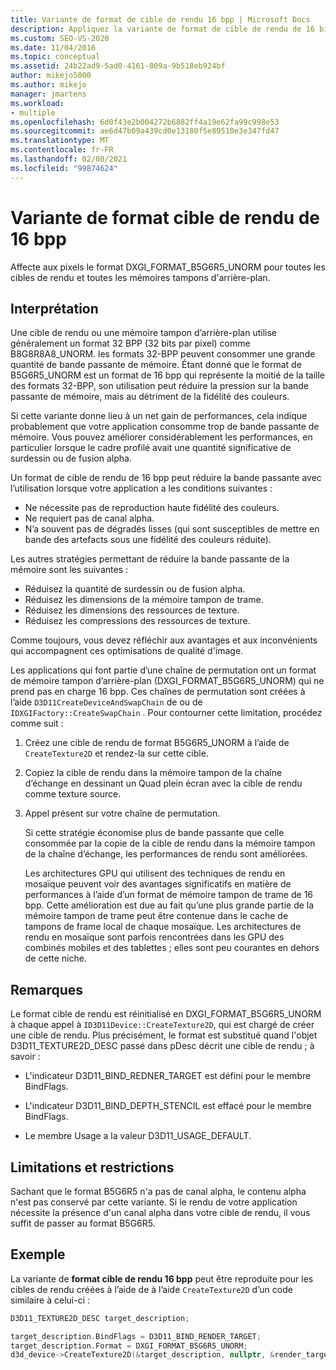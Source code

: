 ```yaml
---
title: Variante de format de cible de rendu 16 bpp | Microsoft Docs
description: Appliquez la variante de format de cible de rendu de 16 bits par pixel (BPP) en définissant le format de pixel sur DXGI_FORMAT_B5G6R5_UNORM pour toutes les cibles de rendu et les mémoires tampons d’arrière-plan.
ms.custom: SEO-VS-2020
ms.date: 11/04/2016
ms.topic: conceptual
ms.assetid: 24b22ad9-5ad0-4161-809a-9b518eb924bf
author: mikejo5000
ms.author: mikejo
manager: jmartens
ms.workload:
- multiple
ms.openlocfilehash: 6d0f43e2b004272b6882ff4a19e62fa99c998e53
ms.sourcegitcommit: ae6d47b09a439cd0e13180f5e89510e3e347fd47
ms.translationtype: MT
ms.contentlocale: fr-FR
ms.lasthandoff: 02/08/2021
ms.locfileid: "99874624"
---
```

# <a name="16-bpp-render-target-format-variant"></a>Variante de format cible de rendu de 16 bpp
Affecte aux pixels le format DXGI_FORMAT_B5G6R5_UNORM pour toutes les cibles de rendu et toutes les mémoires tampons d'arrière-plan.

## <a name="interpretation"></a>Interprétation
 Une cible de rendu ou une mémoire tampon d’arrière-plan utilise généralement un format 32 BPP (32 bits par pixel) comme B8G8R8A8_UNORM. les formats 32-BPP peuvent consommer une grande quantité de bande passante de mémoire. Étant donné que le format de B5G6R5_UNORM est un format de 16 bpp qui représente la moitié de la taille des formats 32-BPP, son utilisation peut réduire la pression sur la bande passante de mémoire, mais au détriment de la fidélité des couleurs.

 Si cette variante donne lieu à un net gain de performances, cela indique probablement que votre application consomme trop de bande passante de mémoire. Vous pouvez améliorer considérablement les performances, en particulier lorsque le cadre profilé avait une quantité significative de surdessin ou de fusion alpha.

Un format de cible de rendu de 16 bpp peut réduire la bande passante avec l’utilisation lorsque votre application a les conditions suivantes :
- Ne nécessite pas de reproduction haute fidélité des couleurs.
- Ne requiert pas de canal alpha.
- N’a souvent pas de dégradés lisses (qui sont susceptibles de mettre en bande des artefacts sous une fidélité des couleurs réduite).

Les autres stratégies permettant de réduire la bande passante de la mémoire sont les suivantes :
- Réduisez la quantité de surdessin ou de fusion alpha.
- Réduisez les dimensions de la mémoire tampon de trame.
- Réduisez les dimensions des ressources de texture.
- Réduisez les compressions des ressources de texture.

Comme toujours, vous devez réfléchir aux avantages et aux inconvénients qui accompagnent ces optimisations de qualité d'image.

Les applications qui font partie d’une chaîne de permutation ont un format de mémoire tampon d’arrière-plan (DXGI_FORMAT_B5G6R5_UNORM) qui ne prend pas en charge 16 bpp. Ces chaînes de permutation sont créées à l’aide `D3D11CreateDeviceAndSwapChain` de ou de `IDXGIFactory::CreateSwapChain` . Pour contourner cette limitation, procédez comme suit :
1. Créez une cible de rendu de format B5G6R5_UNORM à l’aide de `CreateTexture2D` et rendez-la sur cette cible.
2. Copiez la cible de rendu dans la mémoire tampon de la chaîne d’échange en dessinant un Quad plein écran avec la cible de rendu comme texture source.
3. Appel présent sur votre chaîne de permutation.

   Si cette stratégie économise plus de bande passante que celle consommée par la copie de la cible de rendu dans la mémoire tampon de la chaîne d’échange, les performances de rendu sont améliorées.

   Les architectures GPU qui utilisent des techniques de rendu en mosaïque peuvent voir des avantages significatifs en matière de performances à l’aide d’un format de mémoire tampon de trame de 16 bpp. Cette amélioration est due au fait qu’une plus grande partie de la mémoire tampon de trame peut être contenue dans le cache de tampons de frame local de chaque mosaïque. Les architectures de rendu en mosaïque sont parfois rencontrées dans les GPU des combinés mobiles et des tablettes ; elles sont peu courantes en dehors de cette niche.

## <a name="remarks"></a>Remarques
 Le format cible de rendu est réinitialisé en DXGI_FORMAT_B5G6R5_UNORM à chaque appel à `ID3D11Device::CreateTexture2D`, qui est chargé de créer une cible de rendu. Plus précisément, le format est substitué quand l'objet D3D11_TEXTURE2D_DESC passé dans pDesc décrit une cible de rendu ; à savoir :

- L'indicateur D3D11_BIND_REDNER_TARGET est défini pour le membre BindFlags.

- L'indicateur D3D11_BIND_DEPTH_STENCIL est effacé pour le membre BindFlags.

- Le membre Usage a la valeur D3D11_USAGE_DEFAULT.

## <a name="restrictions-and-limitations"></a>Limitations et restrictions
 Sachant que le format B5G6R5 n'a pas de canal alpha, le contenu alpha n'est pas conservé par cette variante. Si le rendu de votre application nécessite la présence d'un canal alpha dans votre cible de rendu, il vous suffit de passer au format B5G6R5.

## <a name="example"></a>Exemple
 La variante de **format cible de rendu 16 bpp** peut être reproduite pour les cibles de rendu créées à l’aide de à l’aide `CreateTexture2D` d’un code similaire à celui-ci :

```cpp
D3D11_TEXTURE2D_DESC target_description;

target_description.BindFlags = D3D11_BIND_RENDER_TARGET;
target_description.Format = DXGI_FORMAT_B5G6R5_UNORM;
d3d_device->CreateTexture2D(&target_description, nullptr, &render_target);
```
